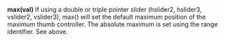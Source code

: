 <a name="max"><h3 style="padding-top: 40px; margin-top: 40px;"></h3></a>
**max(val)** If using a double or triple pointer slider (hslider2, hslider3, vslider2, vslider3), max() will set the default maximum position of the maximum thumb controller. The absolute maximum is set using the range identifier. See above. 